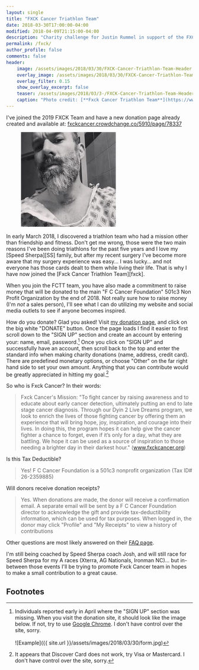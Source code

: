 ```yaml
---
layout: single
title: "FXCK Cancer Triathlon Team"
date: 2018-03-30T17:00:00-04:00
modified: 2018-04-09T21:15:00-04:00
description: "Charity challenge for Justin Rummel in support of the FXCK Cancer Triathlon Team!"
permalink: /fxck/
author_profile: false
comments: false
header:
    image: /assets/images/2018/03/30/FXCK-Cancer-Triathlon-Team-Header.jpg            # Twitter (use 'overlay_image')
    overlay_image: /assets/images/2018/03/30/FXCK-Cancer-Triathlon-Team-Header.jpg    # Article header at 2048x768
    overlay_filter: 0.15
    show_overlay_excerpt: false
    teaser: /assets/images/2018/03/3-/FXCK-Cancer-Triathlon-Team-Header-Twitter.jpg   # Shrink image to 575x216
    caption: "Photo credit: [**Fxck Cancer Triathlon Team**](https://www.fxckcancer.org/TriTeam/)"
---
```

I've joined the 2019 FXCK Team and have a new donation page already created and available at: [fxckcancer.crowdchange.co/5910/page/78337](https://fxckcancer.crowdchange.co/5910/page/78337)

<div style="page-break-after: always;"></div>

<figure class="align-right"><img src="/assets/images/2018/03/30/scar-256.jpg" alt="Justin Rummel profile pic" /></figure>In early March 2018, I discovered a triathlon team who had a mission other than friendship and fitness.  Don't get me wrong, those were the two main reasons I've been doing triathlons for the past five years and I love my [Speed Sherpa][SS] family, but after my recent surgery I've become more aware that my surgery experience was easy... I was lucky... and not everyone has those cards dealt to them while living their life.  That is why I have now joined the [Fxck Cancer Triathlon Team][fxck].

When you join the FCTT team, you have also made a commitment to raise money that will be donated to the main "F C Cancer Foundation" 501c3 Non Profit Organization by the end of 2018.  Not really sure how to raise money (I'm *not* a sales person), I'll see what I can do utilizing my website and social media outlets to see if anyone becomes inspired.

How do you donate?  Glad you asked! Visit [my donation page][donate], and click on the big white "DONATE" button.  Once the page loads I find it easier to first scroll down to the "SIGN UP" section and create an account by entering your: name, email, password.[^1]  Once you click on "SIGN UP" and successfully have an account, then scroll back to the top and enter the standard info when making charity donations (name, address, credit card).  There are predefined monetary options, or choose "Other" on the far right hand side to set your own amount.  Anything that you can contribute would be greatly appreciated in hitting my goal.[^2]

So who is Fxck Cancer? In their words: 

> Fxck Cancer's Mission: "To fight cancer by raising awareness and to educate about early cancer detection, ultimately putting an end to late stage cancer diagnosis. Through our Dyin 2 Live Dreams program, we look to enrich the lives of those fighting cancer by offering them an experience that will bring hope, joy, inspiration, and courage into their lives. In doing this, the program hopes it can help give the cancer fighter a chance to forget, even if it’s only for a day, what they are battling. We hope it can be used as a source of inspiration to those needing a brighter day in their darkest hour." (www.fxckcancer.org)

Is this Tax Deductible?

> Yes! F C Cancer Foundation is a 501c3 nonprofit organization (Tax ID# 26-2359885)

Will donors receive donation receipts?

> Yes. When donations are made, the donor will receive a confirmation email. A separate email will be sent by a F C Cancer Foundation director to acknowledge the gift and provide tax-deductibility information, which can be used for tax purposes. When logged in, the donor may click "Profile" and "My Receipts" to view a history of contributions

Other questions are most likely answered on their [FAQ page][faq].

I'm still being coached by Speed Sherpa coach Josh, and will still race for Speed Sherpa for my A races (Xterra, AG Nationals, Ironman NC)... but in-between those events I'll be trying to promote Fxck Cancer team in hopes to make a small contribution to a great cause.

Footnotes
---

[^1]: Individuals reported early in April where the "SIGN UP" section was missing.  When you visit the donation site, it should look like the image below.  If not, try to use [Google Chrome](https://www.google.com/chrome/).  I don't have control over the site, sorry.<br /><br /> ![Example]({{ site.url }}/assets/images/2018/03/30/form.jpg)
[^2]: It appears that Discover Card does not work, try Visa or Mastercard.  I don't have control over the site, sorry.

[SS]: http://www.speedsherpa.com
[donate]: https://fxckcancer.crowdchange.co/5910/page/78337
[faq]: https://fxckcancer.crowdchange.co/faq
[fxck]: https://www.fuckcancer.org/TriTeam/